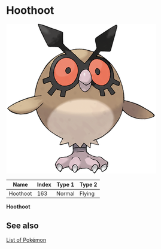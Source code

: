 # Hoothoot


![Hoothoot](images/163.png)

| **Name** | **Index** | **Type 1** | **Type 2** |
|----|----|----|----|
| Hoothoot | 163 | Normal | Flying  |

**Hoothoot** 

## See also

[List of Pokémon](../pokemon.md)

